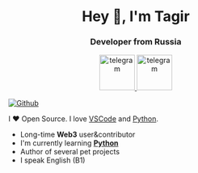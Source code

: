 <div id="header" align="center">
  <h1>Hey 👋, I'm <b>Tagir</b></h1>
  <h3>Developer from Russia</h3>
</div>

<div align="center">
  <a href="https://t.me/tagirvorop" style="">
    <img src="https://ltdfoto.ru/images/2024/11/10/telegram.png" alt="telegram" style="height:70px;">
  </a>
  <a href="https://t.me/tagirvorop" style="">
    <img src="https://ltdfoto.ru/images/2024/11/10/whatsapp.png" alt="telegram" style="height:70px;">
  </a>
</div>


[![Github](https://img.shields.io/github/followers/Tagir-Voropaev?label=Follow&style=social)](https://github.com/Tagir-Voropaev)

I ❤ Open Source. I love [VSCode](https://code.visualstudio.com/) and [Python](https://www.python.org/).

* Long-time **Web3** user&contributor
* I'm currently learning **[Python](https://www.python.org/)**
* Author of several pet projects
* I speak English (B1)

